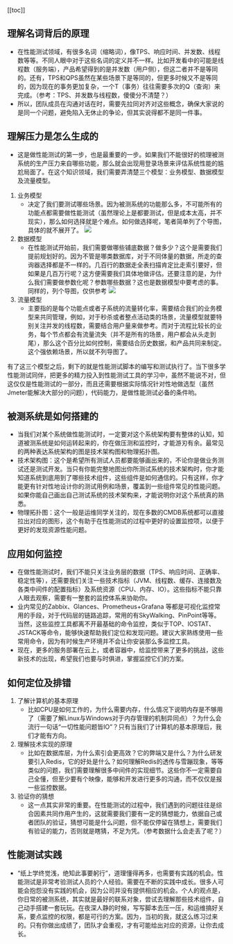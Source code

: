 [[toc]]

## 理解名词背后的原理
- 在性能测试领域，有很多名词（缩略词），像TPS、响应时间、并发数、线程数等等。不同人眼中对于这些名词的定义并不一样。比如开发看中的可能是线程数（服务端），产品希望得到的是并发数（用户侧），但这二者并不是等同的。还有，TPS和QPS虽然在某些场景下是等同的，但更多时候又不是等同的，因为现在的事务更加复杂，一个T（事务）往往需要多次的Q（查询）来完成。（参考：TPS、并发数与线程数，傻傻分不清楚？）
- 所以，团队成员在沟通对话在时，需要先拉同对齐对这些概念，确保大家说的是同一个问题，避免陷入无休止的争论，但其实说得都不是同一件事。

## 理解压力是怎么生成的
- 这是做性能测试的第一步，也是最重要的一步。如果我们不能很好的梳理被测系统的生产压力来自哪些功能，那么就会出现用登录场景来评估系统性能的尴尬局面了。在这个知识领域，我们需要弄清楚三个模型：业务模型、数据模型及流量模型。
1. 业务模型
	- 决定了我们要测试哪些场景。因为被测系统的功能那么多，不可能所有的功能点都需要做性能测试（虽然理论上是都要测试，但是成本太高，并不现实），那么如何选择就是个难点。如何做选择呢，笔者简单列了个导图，具体的就不展开了。
	![](~@img/performance1.jpg)
1. 数据模型
	- 在性能测试开始前，我们需要做哪些铺底数据？做多少？这个是需要我们提前规划好的。因为不管是哪类数据库，对于不同体量的数据，所走的查询器选择都是不一样的。几百行的数据走全表扫描肯定比走索引要好，但如果是几百万行呢？这方便需要我们具体地做评估。还要注意的是，为什么我们需要做参数化呢？参数哪些数据？这也是数据模型中要考虑的事。同样的，列个导图，仅供参考
	![](~@img/performance2.jpg)
1. 流量模型
	- 主要指的是每个功能点或者子系统的流量转化率，需要结合我们的业务模型来共同管理，例如，对于秒杀或者整点活动类的场景，流量模型就要特别关注并发的线程数，需要结合用户量来做参考。而对于流程比较长的业务，每个节点都会有流量流失（并不是所有的场景，用户都会从头走到尾），那么这个百分比如何控制，需要结合历史数据，和产品共同来制定。这个强依赖场景，所以就不列导图了。

有了这三个模型之后，剩下的就是性能测试脚本的编写和测试执行了。当下很多学性能测试同伴，把更多的精力投入到性能测试工具的学习中，虽然不能说不对，但这仅仅是性能测试的一部分，而且还需要根据实际情况针对性地做选型（虽然Jmeter能解决大部分的问题），代码能力，是做性能测试必备的条件哟。

## 被测系统是如何搭建的
- 当我们对某个系统做性能测试时，一定要对这个系统架构要有整体的认知，知道被测系统是如何运转起来的，你在做压测和监控时，才能游刃有余。最常见的两种表达系统架构的图是技术架构图和物理拓扑图。
- 技术架构图：这个是希望所有测试人员都要能够画出来的，不论你是做业务测试还是测试开发。当只有你能完整地图出你所测试系统的技术架构时，你才能知道系统到底用到了哪些技术组件，这些组件是如何通信的。只有这样，你才能更有针对性地设计你的测试用例和场景，覆盖到一些组件常见的性能问题。如果你能自己画出自己测试系统的技术架构来，才能说明你对这个系统真的熟悉。
- 物理拓扑图：这个一般是运维同学关注的，现在多数的CMDB系统都可以直接拉出对应的图形，这个有助于在性能测试的过程中更好的设置监控项，以便于更好的发现资源性能问题。

## 应用如何监控
- 在做性能测试时，我们不能只关注业务层的数据（TPS、响应时间、正确率、稳定性等），还需要我们关注一些技术指标（JVM、线程数、缓存、连接数及各类中间件的配置指标）及系统资源（CPU、内存、IO）。这些指标不能只靠人眼去观察，需要有一整套的监控体系来协助你。
- 业内常见的Zabbix、Glances、Prometheus+Grafana 等都是可视化监控常用的手段，对于代码层的链路追踪，常用的有SkyWalking、PinPoint等等。当然，这些监控工具都离不开最基础的命令监控，类似于TOP、IOSTAT、JSTACK等命令，能够快速帮助我们定位和发现问题。建议大家熟练使用一些常用命令，因为有时候生产环境并不会让你安装那么多监控工具。
- 现在，更多的服务部署在云上，或者容器中，给监控带来了更多的挑战，这些新技术的出现，希望我们也要与时俱进，掌握监控它们的方案。

## 如何定位及排错
1. 了解计算机的基本原理
	- 比如CPU是如何工作的，为什么需要内存，什么情况下说明内存是不够用了（需要了解Linux与Windows对于内存管理的机制异同点）？为什么会流行一句话“一切性能问题皆IO”？只有当我们了计算机的基本原理后，我们才能有方向。
1. 理解技术实现的原理
	- 比如在数据库层，为什么索引会更高效？它的弊端又是什么？为什么研发要引入Redis，它的好处是什么？如何理解Redis的透传与雪蹦现象，等等类似的问题，我们需要理解很多中间件的实现细节。这些你不一定需要自己全懂，但至少要有个映像，能够和开发进行更多的沟通，而不仅仅是报一些监控数据。
1. 验证你的猜想
	- 这一点其实非常的重要。在性能测试的过程中，我们遇到的问题往往是综合因素共同作用产生的，这就需要我们要有一定的猜想能力，依据自己或者团队的验证，猜想可能是什么问题，但不能仅停留在猜想上，需要我们有验证的能力，否则就是瞎猜，不足为凭。（参考数据什么会走丢了呢？）

## 性能测试实践
- “纸上学终觉浅，绝知此事要躬行”，道理懂得再多，也需要有实践的机会。性能测试是非常考验测试人员的个人经验。需要在不断的实践中成长。很多人可能会抱怨没有实践的机会，因为公司并没有提供相应的机会。个人的观点是，你日常的被测系统，其实就是最好的联系对象，尝试去理解那些技术组件，自己动手搭建一套玩玩。在夜深人静的时候，写写脚本去压一压，和运维搞好关系，要点监控的权限，都是可行的方案。因为，当初的我，就这么练习过来的。只有你做出成绩了，团队才会重视，才有可能给出对应的资源，让你去成长。
